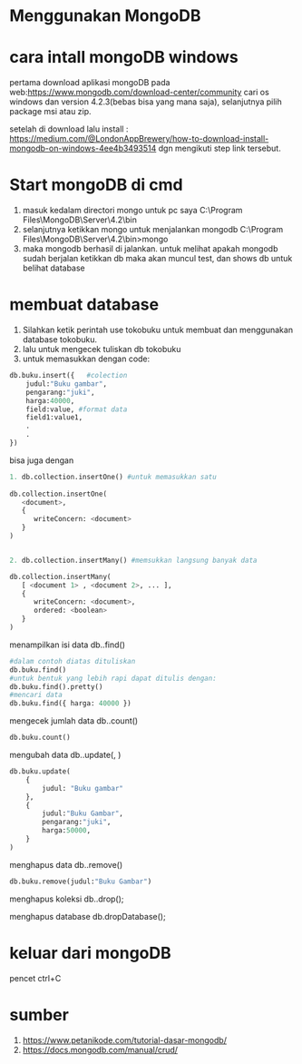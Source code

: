 # Menggunakan MongoDB


# cara intall mongoDB windows

pertama download aplikasi mongoDB pada web:https://www.mongodb.com/download-center/community 
cari os windows dan version 4.2.3(bebas bisa yang mana saja), selanjutnya pilih package msi atau zip.

setelah di download lalu install : https://medium.com/@LondonAppBrewery/how-to-download-install-mongodb-on-windows-4ee4b3493514 dgn mengikuti step link tersebut.

# Start mongoDB di cmd

1. masuk kedalam directori mongo untuk pc saya C:\Program Files\MongoDB\Server\4.2\bin 
2. selanjutnya ketikkan mongo untuk menjalankan mongodb C:\Program Files\MongoDB\Server\4.2\bin>mongo
3. maka mongodb berhasil di jalankan. untuk melihat apakah mongodb sudah berjalan ketikkan db maka akan muncul test, dan shows db untuk belihat database

# membuat database

1. Silahkan ketik perintah use tokobuku untuk membuat dan menggunakan database tokobuku.
2. lalu untuk mengecek tuliskan db tokobuku
3. untuk memasukkan dengan code:


```python
db.buku.insert({   #colection
    judul:"Buku gambar",
    pengarang:"juki",
    harga:40000,
    field:value, #format data
    field1:value1,
    .
    .
})
```

bisa juga dengan


```python
1. db.collection.insertOne() #untuk memasukkan satu
    
db.collection.insertOne(
   <document>,
   {
      writeConcern: <document>
   }
)


2. db.collection.insertMany() #memsukkan langsung banyak data

db.collection.insertMany(
   [ <document 1> , <document 2>, ... ],
   {
      writeConcern: <document>,
      ordered: <boolean>
   }
)
```

menampilkan isi data
db.<koleksi>.find() 


```python
#dalam contoh diatas dituliskan
db.buku.find()
#untuk bentuk yang lebih rapi dapat ditulis dengan:
db.buku.find().pretty()
#mencari data 
db.buku.find({ harga: 40000 })
```

mengecek jumlah data
db.<koleksi>.count()


```python
db.buku.count()
```

mengubah data
db.<koleksi>.update(<query>, <data baru>)


```python
db.buku.update(
    {
        judul: "Buku gambar"
    },
    {
        judul:"Buku Gambar",
        pengarang:"juki",
        harga:50000,
    }
)
```

menghapus data
db.<koleksi>.remove(<query>)


```python
db.buku.remove(judul:"Buku Gambar")
```

menghapus koleksi
db.<koleksi>.drop();
    
menghapus database
db.dropDatabase();

# keluar dari mongoDB

pencet ctrl+C

# sumber

1. https://www.petanikode.com/tutorial-dasar-mongodb/
2. https://docs.mongodb.com/manual/crud/
